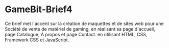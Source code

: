 # GameBit-Brief4
Ce brief met l'accent sur la création de maquettes et de sites web pour une Société de vente de matériel de gaming, en réalisant sa page d'accueil, page Catalogue, À propos et page Contact. en utilisant HTML, CSS, Framework CSS et JavaScript.
